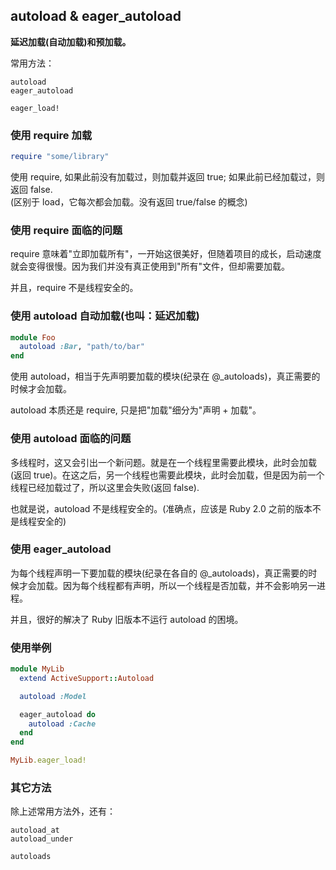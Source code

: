 ## autoload & eager_autoload

**延迟加载(自动加载)和预加载。**

常用方法：

```
autoload
eager_autoload

eager_load!
```

### 使用 require 加载

```ruby
require "some/library"
```

使用 require, 如果此前没有加载过，则加载并返回 true; 如果此前已经加载过，则返回 false.<br>
(区别于 load，它每次都会加载。没有返回 true/false 的概念)

### 使用 require 面临的问题

require 意味着"立即加载所有"，一开始这很美好，但随着项目的成长，启动速度就会变得很慢。因为我们并没有真正使用到"所有"文件，但却需要加载。

并且，require 不是线程安全的。

### 使用 autoload 自动加载(也叫：延迟加载)

```ruby
module Foo
  autoload :Bar, "path/to/bar"
end
```

使用 autoload，相当于先声明要加载的模块(纪录在 @_autoloads)，真正需要的时候才会加载。

autoload 本质还是 require, 只是把"加载"细分为"声明 + 加载"。

### 使用 autoload 面临的问题

多线程时，这又会引出一个新问题。就是在一个线程里需要此模块，此时会加载(返回 true)。在这之后，另一个线程也需要此模块，此时会加载，但是因为前一个线程已经加载过了，所以这里会失败(返回 false).

也就是说，autoload 不是线程安全的。(准确点，应该是 Ruby 2.0 之前的版本不是线程安全的)

### 使用 eager_autoload

为每个线程声明一下要加载的模块(纪录在各自的 @_autoloads)，真正需要的时候才会加载。因为每个线程都有声明，所以一个线程是否加载，并不会影响另一进程。

并且，很好的解决了 Ruby 旧版本不运行 autoload 的困境。

### 使用举例

```ruby
module MyLib
  extend ActiveSupport::Autoload

  autoload :Model

  eager_autoload do
    autoload :Cache
  end
end
```

```ruby
MyLib.eager_load!
```

### 其它方法

除上述常用方法外，还有：

```
autoload_at
autoload_under

autoloads
```
